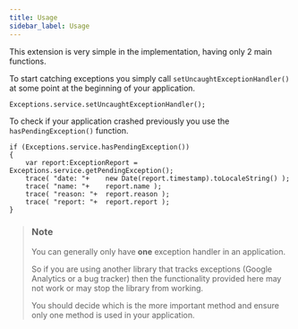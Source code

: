 ```yaml
---
title: Usage
sidebar_label: Usage
---
```


This extension is very simple in the implementation, having only 2 main functions.

To start catching exceptions you simply call `setUncaughtExceptionHandler()` at 
some point at the beginning of your application.

```as3
Exceptions.service.setUncaughtExceptionHandler();
```


To check if your application crashed previously you use the `hasPendingException()` function.

```as3
if (Exceptions.service.hasPendingException())
{
	var report:ExceptionReport = Exceptions.service.getPendingException();
	trace( "date: "+    new Date(report.timestamp).toLocaleString() );
	trace( "name: "+    report.name );
	trace( "reason: "+  report.reason );
	trace( "report: "+  report.report );
}
```

>
> ### Note
>
> You can generally only have **one** exception handler in an application.
> 
> So if you are using another library that tracks exceptions (Google Analytics or a bug tracker)
> then the functionality provided here may not work or may stop the library from working.
>
> You should decide which is the more important method and ensure only one method is used 
> in your application. 
>


